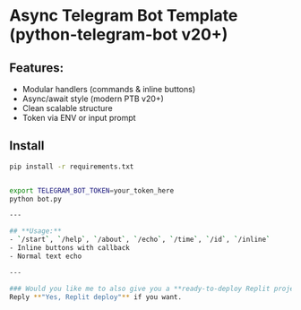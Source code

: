 # Async Telegram Bot Template (python-telegram-bot v20+)

## Features:
- Modular handlers (commands & inline buttons)
- Async/await style (modern PTB v20+)
- Clean scalable structure
- Token via ENV or input prompt

## Install
```bash
pip install -r requirements.txt


export TELEGRAM_BOT_TOKEN=your_token_here
python bot.py

---

## **Usage:**
- `/start`, `/help`, `/about`, `/echo`, `/time`, `/id`, `/inline`
- Inline buttons with callback
- Normal text echo

---

### Would you like me to also give you a **ready-to-deploy Replit project for this bot structure?**  
Reply **"Yes, Replit deploy"** if you want.
